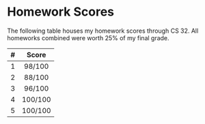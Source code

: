# Homework Scores

The following table houses my homework scores through CS 32. All homeworks combined were worth 25% of my final grade.

| **#** | **Score** |
|:-----:|:---------:|
| 1     | 98/100    |
| 2     | 88/100    |
| 3     | 96/100    |
| 4     | 100/100   |
| 5     | 100/100   |